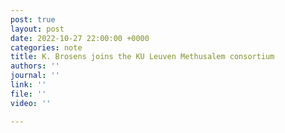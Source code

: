 ```yaml
---
post: true
layout: post
date: 2022-10-27 22:00:00 +0000
categories: note
title: K. Brosens joins the KU Leuven Methusalem consortium
authors: ''
journal: ''
link: ''
file: ''
video: ''

---
```

